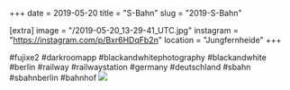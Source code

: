 +++
date = 2019-05-20
title = "S-Bahn"
slug = "2019-S-Bahn"

[extra]
image = "/2019-05-20_13-29-41_UTC.jpg"
instagram = "https://instagram.com/p/Bxr6HDqFb2n"
location = "Jungfernheide"
+++

 #fujixe2 #darkroomapp #blackandwhitephotography #blackandwhite #berlin #railway #railwaystation #germany #deutschland #sbahn #sbahnberlin #bahnhof
<img src="/2019-05-20_13-29-41_UTC.jpg" />
